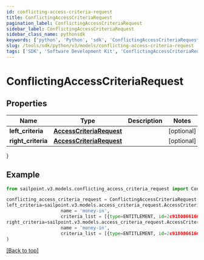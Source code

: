```yaml
---
id: conflicting-access-criteria-request
title: ConflictingAccessCriteriaRequest
pagination_label: ConflictingAccessCriteriaRequest
sidebar_label: ConflictingAccessCriteriaRequest
sidebar_class_name: pythonsdk
keywords: ['python', 'Python', 'sdk', 'ConflictingAccessCriteriaRequest', 'ConflictingAccessCriteriaRequest'] 
slug: /tools/sdk/python/v3/models/conflicting-access-criteria-request
tags: ['SDK', 'Software Development Kit', 'ConflictingAccessCriteriaRequest', 'ConflictingAccessCriteriaRequest']
---
```


# ConflictingAccessCriteriaRequest


## Properties

Name | Type | Description | Notes
------------ | ------------- | ------------- | -------------
**left_criteria** | [**AccessCriteriaRequest**](access-criteria-request) |  | [optional] 
**right_criteria** | [**AccessCriteriaRequest**](access-criteria-request) |  | [optional] 
}

## Example

```python
from sailpoint.v3.models.conflicting_access_criteria_request import ConflictingAccessCriteriaRequest

conflicting_access_criteria_request = ConflictingAccessCriteriaRequest(
left_criteria=sailpoint.v3.models.access_criteria_request.AccessCriteriaRequest(
                    name = 'money-in', 
                    criteria_list = [{type=ENTITLEMENT, id=2c9180866166b5b0016167c32ef31a66, name=Administrator}, {type=ENTITLEMENT, id=2c9180866166b5b0016167c32ef31a67, name=Administrator}], ),
right_criteria=sailpoint.v3.models.access_criteria_request.AccessCriteriaRequest(
                    name = 'money-in', 
                    criteria_list = [{type=ENTITLEMENT, id=2c9180866166b5b0016167c32ef31a66, name=Administrator}, {type=ENTITLEMENT, id=2c9180866166b5b0016167c32ef31a67, name=Administrator}], )
)

```
[[Back to top]](#) 

